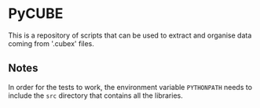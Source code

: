 # PyCUBE

This is a repository of scripts that can be used to extract and organise
data coming from '.cubex' files.

## Notes
In order for the tests to work, the environment variable `PYTHONPATH` needs 
to include the `src` directory that contains all the libraries.
